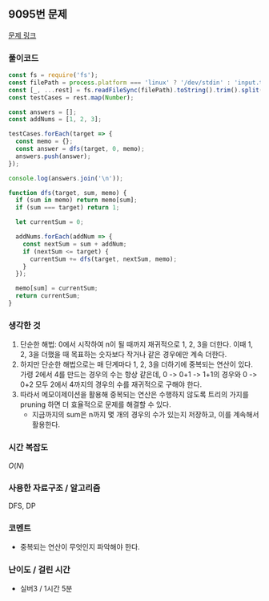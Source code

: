 ## 9095번 문제

[문제 링크](https://www.acmicpc.net/problem/9095)

### 풀이코드

```js
const fs = require('fs');
const filePath = process.platform === 'linux' ? '/dev/stdin' : 'input.txt';
const [_, ...rest] = fs.readFileSync(filePath).toString().trim().split('\n');
const testCases = rest.map(Number);

const answers = [];
const addNums = [1, 2, 3];

testCases.forEach(target => {
  const memo = {};
  const answer = dfs(target, 0, memo);
  answers.push(answer);
});

console.log(answers.join('\n'));

function dfs(target, sum, memo) {
  if (sum in memo) return memo[sum];
  if (sum === target) return 1;

  let currentSum = 0;

  addNums.forEach(addNum => {
    const nextSum = sum + addNum;
    if (nextSum <= target) {
      currentSum += dfs(target, nextSum, memo);
    }
  });

  memo[sum] = currentSum;
  return currentSum;
}
```

### 생각한 것

1. 단순한 해법: 0에서 시작하여 n이 될 때까지 재귀적으로 1, 2, 3을 더한다. 이때 1, 2, 3을 더했을 때 목표하는 숫자보다 작거나 같은 경우에만 계속 더한다.
2. 하지만 단순한 해법으로는 매 단계마다 1, 2, 3을 더하기에 중복되는 연산이 있다. 가령 2에서 4를 만드는 경우의 수는 항상 같은데, 0 -> 0+1 -> 1+1의 경우와 0 -> 0+2 모두 2에서 4까지의 경우의 수를 재귀적으로 구해야 한다.
3. 따라서 메모이제이션을 활용해 중복되는 연산은 수행하지 않도록 트리의 가지를 pruning 하면 더 효율적으로 문제를 해결할 수 있다.
   - 지금까지의 sum은 n까지 몇 개의 경우의 수가 있는지 저장하고, 이를 계속해서 활용한다.

### 시간 복잡도

$O(N)$

### 사용한 자료구조 / 알고리즘

DFS, DP

### 코멘트

- 중복되는 연산이 무엇인지 파악해야 한다.

### 난이도 / 걸린 시간

- 실버3 / 1시간 5분
